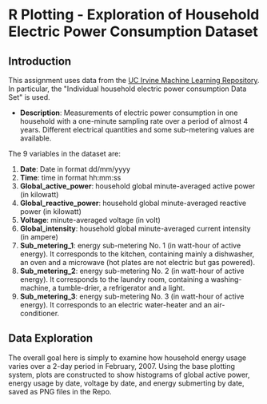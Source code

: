 # R Plotting - Exploration of Household Electric Power Consumption Dataset  

## Introduction 

This assignment uses data from the <a href="http://archive.ics.uci.edu/ml/">UC Irvine Machine Learning Repository</a>. In particular, the "Individual household
electric power consumption Data Set" is used.  

* <b>Description</b>: Measurements of electric power consumption in one household with a one-minute sampling rate over a period of almost 4 years. Different electrical quantities and some sub-metering values are available.  

The 9 variables in the dataset are:  

<ol>
<li><b>Date</b>: Date in format dd/mm/yyyy </li>
<li><b>Time</b>: time in format hh:mm:ss </li>
<li><b>Global_active_power</b>: household global minute-averaged active power (in kilowatt) </li>
<li><b>Global_reactive_power</b>: household global minute-averaged reactive power (in kilowatt) </li>
<li><b>Voltage</b>: minute-averaged voltage (in volt) </li>
<li><b>Global_intensity</b>: household global minute-averaged current intensity (in ampere) </li>
<li><b>Sub_metering_1</b>: energy sub-metering No. 1 (in watt-hour of active energy). It corresponds to the kitchen, containing mainly a dishwasher, an oven and a microwave (hot plates are not electric but gas powered). </li>
<li><b>Sub_metering_2</b>: energy sub-metering No. 2 (in watt-hour of active energy). It corresponds to the laundry room, containing a washing-machine, a tumble-drier, a refrigerator and a light. </li>
<li><b>Sub_metering_3</b>: energy sub-metering No. 3 (in watt-hour of active energy). It corresponds to an electric water-heater and an air-conditioner.</li>
</ol>

## Data Exploration 

The overall goal here is simply to examine how household energy usage varies over a 2-day period in February, 2007. Using the base plotting system, plots are constructed to show histograms of global active power, energy usage by date, voltage by date, and energy submerting by date, saved as PNG files in the Repo. 


